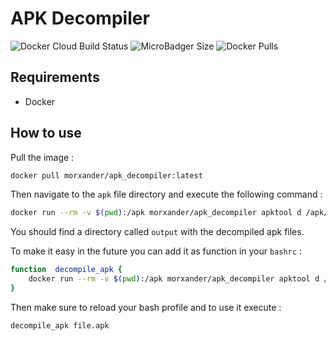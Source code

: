 # APK Decompiler

![Docker Cloud Build Status](https://img.shields.io/docker/cloud/build/morxander/apk_decompiler) ![MicroBadger Size](https://img.shields.io/microbadger/image-size/morxander/apk_decompiler) ![Docker Pulls](https://img.shields.io/docker/pulls/morxander/apk_decompiler)


##  Requirements
- Docker

## How to use
Pull the image :

```bash
docker pull morxander/apk_decompiler:latest
```

Then navigate to the `apk` file directory and execute the following command :

```bash
docker run --rm -v $(pwd):/apk morxander/apk_decompiler apktool d /apk/{apk_file_name.apk} -o /apk/output
```

You should find a directory called `output`  with the decompiled apk files.

To make it easy in the future you can add it as function in your `bashrc` :

```bash
function  decompile_apk {
	docker run --rm -v $(pwd):/apk morxander/apk_decompiler apktool d /apk/$1 -o /apk/output
}
```

Then make sure to reload your bash profile and to use it execute  :

```bash
decompile_apk file.apk
```